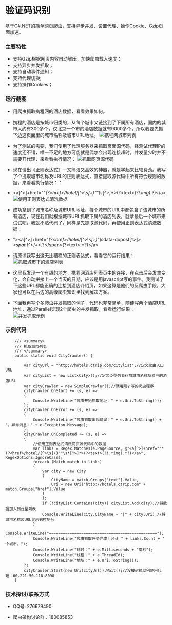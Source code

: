 # 验证码识别

基于C#.NET的简单网页爬虫，支持异步并发、设置代理、操作Cookie、Gzip页面加速。


### 主要特性

- 支持Gzip根据网页内容自动解压，加快爬虫载入速度；
- 支持异步并发抓取；
- 支持自动事件通知；
- 支持代理切换;
- 支持操作Cookies；


### 运行截图	

- 用爬虫抓取携程网的酒店数据，看看效果如何。
- 携程的酒店是按城市归类的，从每个城市又链接到了下属所有酒店，国内的城市大约有300多个，仅北京一个市的酒店数据就有9000多个，所以我要先抓下边这页面里的城市名称及城市URL地址。
![携程网城市列表](https://github.com/coldicelion/Simple-Web-Crawler/blob/master/Wesley.Crawler.SimpleCrawler/Images/1.%E6%90%BA%E7%A8%8B%E7%BD%91%E5%9F%8E%E5%B8%82%E5%88%97%E8%A1%A8.png?raw=true)

- 为了测试的需要，我们使用了代理服务器来抓取页面源代码，经测试代理IP的速度还不错，唯一不足的地方可能就是偶尔会出现连接超时，并发量少时并不需要开代理，来看看执行情况：
![抓取网页源代码](https://github.com/coldicelion/Simple-Web-Crawler/blob/master/Wesley.Crawler.SimpleCrawler/Images/2.%E6%8A%93%E5%8F%96%E7%BD%91%E9%A1%B5%E6%BA%90%E4%BB%A3%E7%A0%81.png?raw=true)

- 现在请出《正则表达式》—又简洁又高效的神器，就是学起来比较费劲。我写了个提取城市名称及URL的正则表达式，直接提取源代码中所有符合规则的数据，来看看执行情况：：
- &lt;a[^&gt;]+href=""*(?&lt;href&gt;/hotel/[^&gt;\s]+)""\s*[^&gt;]*&gt;(?&lt;text&gt;(?!.*img).*?)&lt;/a&gt;
![使用正则表达式清洗数据](https://github.com/coldicelion/Simple-Web-Crawler/blob/master/Wesley.Crawler.SimpleCrawler/Images/3.%E4%BD%BF%E7%94%A8%E6%AD%A3%E5%88%99%E6%B8%85%E6%B4%97%E6%95%B0%E6%8D%AE.png?raw=true)

- 成功拿到了城市名称及城市URL地址，每个城市的URL中都包含了该城市的所有酒店，现在我们就根据城市URL抓取下属的酒店列表，就拿最后一个城市来试试吧，我就不贴代码了，同样是先抓取源代码，再使用正则表达式清洗数据：
- "&gt;&lt;a[^&gt;]+href="*(?&lt;href&gt;/hotel/[^&gt;\s]+)"\s*data-dopost[^&gt;]*&gt;&lt;span[^&gt;]+&gt;.*?&lt;/span&gt;(?&lt;text&gt;.*?)&lt;/a&gt;
- 请原谅我写出这无比糟糕的正则表达式，看看它的运行结果：
![抓取城市下的酒店列表](https://github.com/coldicelion/Simple-Web-Crawler/blob/master/Wesley.Crawler.SimpleCrawler/Images/4.%E6%8A%93%E5%8F%96%E5%9F%8E%E5%B8%82%E4%B8%8B%E7%9A%84%E9%85%92%E5%BA%97%E5%88%97%E8%A1%A8.png?raw=true)

- 这里我发现一个有趣的地方，携程网酒店列表页中的连接，在点击后会发生变化，会自动拼接上一个当天的日期，应该是用javascript写的事件。我测试了下这些URL都能正确的连接到酒店介绍页，如果这算是他们的反爬虫手段，大家也可以在后边的高级爬虫知识里找到解决方案。
- 下面我再写个多爬虫并发抓取的例子，代码也非常简单，随便写两个酒店URL地址，通过Parallel实现2个爬虫的并发抓取，看看运行结果：
![并发抓取示例](https://github.com/coldicelion/Simple-Web-Crawler/blob/master/Wesley.Crawler.SimpleCrawler/Images/5.%E5%B9%B6%E5%8F%91%E6%8A%93%E5%8F%96%E7%A4%BA%E4%BE%8B.png?raw=true)


### 示例代码

        /// <summary>
        /// 抓取城市列表
        /// </summary>
        public static void CityCrawler() {
            
            var cityUrl = "http://hotels.ctrip.com/citylist";//定义爬虫入口URL
            var cityList = new List<City>();//定义泛型列表存放城市名称及对应的酒店URL
            var cityCrawler = new SimpleCrawler();//调用刚才写的爬虫程序
            cityCrawler.OnStart += (s, e) =>
            {
                Console.WriteLine("爬虫开始抓取地址：" + e.Uri.ToString());
            };
            cityCrawler.OnError += (s, e) =>
            {
                Console.WriteLine("爬虫抓取出现错误：" + e.Uri.ToString() + "，异常消息：" + e.Exception.Message);
            };
            cityCrawler.OnCompleted += (s, e) =>
            {
                //使用正则表达式清洗网页源代码中的数据
                var links = Regex.Matches(e.PageSource, @"<a[^>]+href=""*(?<href>/hotel/[^>\s]+)""\s*[^>]*>(?<text>(?!.*img).*?)</a>", RegexOptions.IgnoreCase);
                foreach (Match match in links)
                {
                    var city = new City
                    {
                        CityName = match.Groups["text"].Value,
                        Uri = new Uri("http://hotels.ctrip.com" + match.Groups["href"].Value
                    )
                    };
                    if (!cityList.Contains(city)) cityList.Add(city);//将数据加入到泛型列表
                    Console.WriteLine(city.CityName + "|" + city.Uri);//将城市名称及URL显示到控制台
                }
                Console.WriteLine("===============================================");
                Console.WriteLine("爬虫抓取任务完成！合计 " + links.Count + " 个城市。");
                Console.WriteLine("耗时：" + e.Milliseconds + "毫秒");
                Console.WriteLine("线程：" + e.ThreadId);
                Console.WriteLine("地址：" + e.Uri.ToString());
            };
            cityCrawler.Start(new Uri(cityUrl)).Wait();//没被封锁就别使用代理：60.221.50.118:8090
        }

	

### 技术探讨/联系方式

- QQ号: 276679490

- 爬虫架构讨论群：180085853


